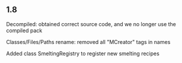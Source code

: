 ## 1.8

Decompiled: obtained correct source code, and we no longer use the compiled pack

Classes/Files/Paths rename: removed all "MCreator" tags in names

Added class SmeltingRegistry to register new smelting recipes

